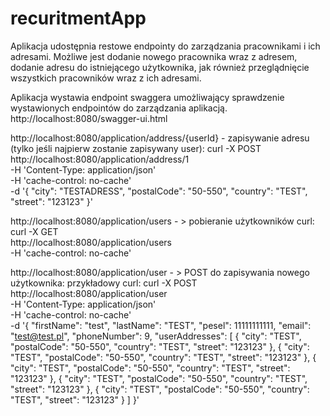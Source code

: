 # recuritmentApp

Aplikacja udostępnia restowe endpointy do zarządzania pracownikami i ich adresami.
Możliwe jest dodanie nowego pracownika wraz z adresem, dodanie adresu do istniejącego użytkownika, jak również przeglądnięcie wszystkich pracowników wraz z ich adresami. 

Aplikacja wystawia endpoint swaggera umożliwający sprawdzenie wystawionych endpointów do zarządzania aplikacją. 
http://localhost:8080/swagger-ui.html

http://localhost:8080/application/address/{userId} - zapisywanie adresu (tylko jeśli najpierw zostanie zapisywany user): 
curl -X POST \
  http://localhost:8080/application/address/1 \
  -H 'Content-Type: application/json' \
  -H 'cache-control: no-cache' \
  -d '{
                      "city": "TESTADRESS",
                      "postalCode": "50-550",
                      "country": "TEST",
                      "street": "123123"
}'

http://localhost:8080/application/users - > pobieranie użytkowników  curl:
curl -X GET \
  http://localhost:8080/application/users \
  -H 'cache-control: no-cache'

http://localhost:8080/application/user - > POST do zapisywania nowego użytkownika: przykładowy curl:
curl -X POST \
  http://localhost:8080/application/user \
  -H 'Content-Type: application/json' \
  -H 'cache-control: no-cache' \
  -d '{
        "firstName": "test",
        "lastName": "TEST",
        "pesel": 11111111111,
        "email": "test@test.pl",
        "phoneNumber": 9,
        "userAddresses": [
            {
                "city": "TEST",
                "postalCode": "50-550",
                "country": "TEST",
                "street": "123123"
            },
            {
                "city": "TEST",
                "postalCode": "50-550",
                "country": "TEST",
                "street": "123123"
            },
            {
                "city": "TEST",
                "postalCode": "50-550",
                "country": "TEST",
                "street": "123123"
            },
            {
                "city": "TEST",
                "postalCode": "50-550",
                "country": "TEST",
                "street": "123123"
            },
            {
                "city": "TEST",
                "postalCode": "50-550",
                "country": "TEST",
                "street": "123123"
            }
        ]
}'

